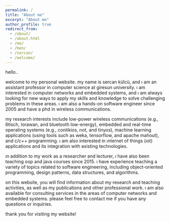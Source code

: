 ```yaml
---
permalink: /
title: "About me"
excerpt: "About me"
author_profile: true
redirect_from: 
  - /about/
  - /about.html
  - /me/
  - /ben/
  - /sercan/
  - /welcome/
---
```


hello..

welcome to my personal website. my name is sercan külcü, and ı am an assistant professor in computer science at giresun university. ı am interested in computer networks and embedded systems, and ı am always looking for new ways to apply my skills and knowledge to solve challenging problems in these areas. ı am also a hands-on software engineer since 2005 and have a phd in wireless communications.

my research interests include low-power wireless communications (e.g., 6tisch, lorawan, and bluetooth low-energy), embedded and real-time operating systems (e.g., contikios, rıot, and tinyos), machine learning applications (using tools such as weka, tensorflow, and apache mahout), and c/c++ programming. ı am also interested in ınternet of things (ıot) applications and its integration with existing technologies.

ın addition to my work as a researcher and lecturer, ı have also been teaching oop and java courses since 2015. ı have experience teaching a variety of topics related to software engineering, including object-oriented programming, design patterns, data structures, and algorithms.

on this website, you will find information about my research and teaching activities, as well as my publications and other professional work. ı am also available for consulting services in the areas of computer networks and embedded systems. please feel free to contact me if you have any questions or inquiries.

thank you for visiting my website!

<script data-name="BMC-Widget" data-cfasync="false" src="https://cdnjs.buymeacoffee.com/1.0.0/widget.prod.min.js" data-id="sercankulc" data-description="Support me on Buy me a coffee!" data-message="Thank you for visiting!" data-color="#5F7FFF" data-position="Right" data-x_margin="18" data-y_margin="18"></script>

<!--
<a width="100%" height="600px" class="twitter-timeline" href="https://twitter.com/sercandev?ref_src=twsrc%5Etfw">Tweets by Sercan Külcü</a> <script async src="https://platform.twitter.com/widgets.js" charset="utf-8"></script>
-->
